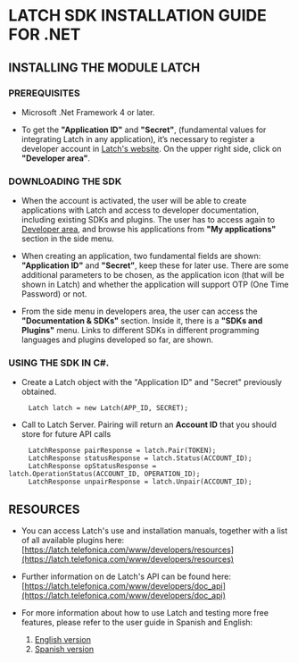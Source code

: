 # LATCH SDK INSTALLATION GUIDE FOR .NET

## INSTALLING THE MODULE LATCH

### PREREQUISITES 
- Microsoft .Net Framework 4 or later.

- To get the **"Application ID"** and **"Secret"**, (fundamental values for integrating Latch in any application), it’s necessary to register a developer account in [Latch's website](https://latch.telefonica.com). On the upper right side, click on **"Developer area"**. 


### DOWNLOADING THE SDK
* When the account is activated, the user will be able to create applications with Latch and access to developer documentation, including existing SDKs and plugins. The user has to access again to [Developer area](https://latch.telefonica.com/www/developerArea), and browse his applications from **"My applications"** section in the side menu.

* When creating an application, two fundamental fields are shown: **"Application ID"** and **"Secret"**, keep these for later use. There are some additional parameters to be chosen, as the application icon (that will be shown in Latch) and whether the application will support OTP (One Time Password) or not.

* From the side menu in developers area, the user can access the **"Documentation & SDKs"** section. Inside it, there is a **"SDKs and Plugins"** menu. Links to different SDKs in different programming languages and plugins developed so far, are shown.


### USING THE SDK IN C#.
* Create a Latch object with the "Application ID" and "Secret" previously obtained.
```
     Latch latch = new Latch(APP_ID, SECRET);
```

* Call to Latch Server. Pairing will return an **Account ID** that you should store for future API calls
```
     LatchResponse pairResponse = latch.Pair(TOKEN);
     LatchResponse statusResponse = latch.Status(ACCOUNT_ID);
     LatchResponse opStatusResponse = latch.OperationStatus(ACCOUNT_ID, OPERATION_ID);
     LatchResponse unpairResponse = latch.Unpair(ACCOUNT_ID);
```


## RESOURCES
- You can access Latch's use and installation manuals, together with a list of all available plugins here: [https://latch.telefonica.com/www/developers/resources](https://latch.telefonica.com/www/developers/resources)

- Further information on de Latch's API can be found here: [https://latch.telefonica.com/www/developers/doc_api](https://latch.telefonica.com/www/developers/doc_api)

- For more information about how to use Latch and testing more free features, please refer to the user guide in Spanish and English:
	1. [English version](https://latch.telefonica.com/www/public/documents/howToUseLatchNevele_EN.pdf)
	1. [Spanish version](https://latch.telefonica.com/www/public/documents/howToUseLatchNevele_ES.pdf)

